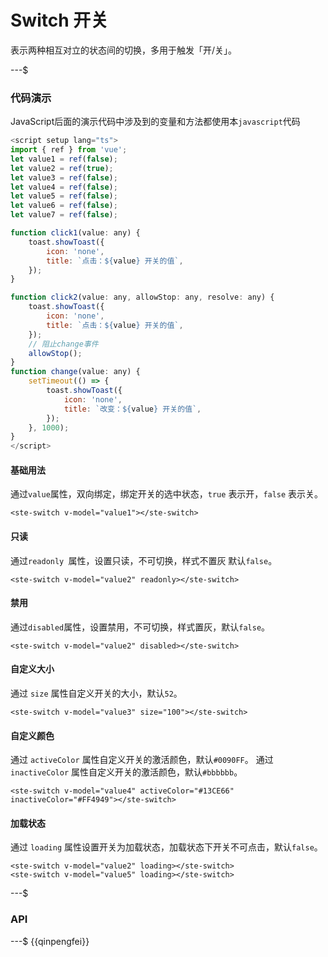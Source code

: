 # Switch 开关

表示两种相互对立的状态间的切换，多用于触发「开/关」。

---$

### 代码演示

JavaScript后面的演示代码中涉及到的变量和方法都使用本`javascript`代码

```javascript
<script setup lang="ts">
import { ref } from 'vue';
let value1 = ref(false);
let value2 = ref(true);
let value3 = ref(false);
let value4 = ref(false);
let value5 = ref(false);
let value6 = ref(false);
let value7 = ref(false);

function click1(value: any) {
    toast.showToast({
        icon: 'none',
        title: `点击：${value} 开关的值`,
    });
}

function click2(value: any, allowStop: any, resolve: any) {
    toast.showToast({
        icon: 'none',
        title: `点击：${value} 开关的值`,
    });
    // 阻止change事件
    allowStop();
}
function change(value: any) {
    setTimeout(() => {
        toast.showToast({
            icon: 'none',
            title: `改变：${value} 开关的值`,
        });
    }, 1000);
}
</script>
```

#### 基础用法

通过`value`属性，双向绑定，绑定开关的选中状态，`true` 表示开，`false` 表示关。

```
<ste-switch v-model="value1"></ste-switch>
```

#### 只读

通过`readonly `属性，设置只读，不可切换，样式不置灰 默认`false`。

```
<ste-switch v-model="value2" readonly></ste-switch>
```

#### 禁用

通过`disabled`属性，设置禁用，不可切换，样式置灰，默认`false`。

```
<ste-switch v-model="value2" disabled></ste-switch>
```

#### 自定义大小

通过 `size` 属性自定义开关的大小，默认`52`。

```
<ste-switch v-model="value3" size="100"></ste-switch>
```

#### 自定义颜色

通过 `activeColor` 属性自定义开关的激活颜色，默认`#0090FF`。
通过 `inactiveColor` 属性自定义开关的激活颜色，默认`#bbbbbb`。

```
<ste-switch v-model="value4" activeColor="#13CE66" inactiveColor="#FF4949"></ste-switch>
```

#### 加载状态

通过 `loading` 属性设置开关为加载状态，加载状态下开关不可点击，默认`false`。

```
<ste-switch v-model="value2" loading></ste-switch>
<ste-switch v-model="value5" loading></ste-switch>
```

---$

### API

<!-- props -->

---$
{{qinpengfei}}
